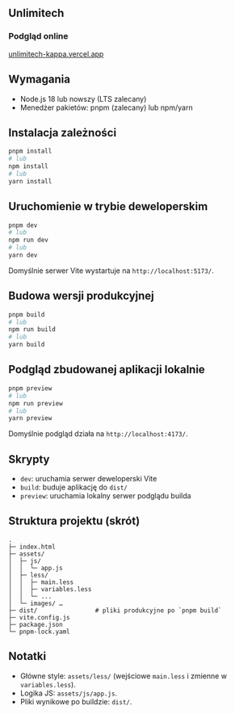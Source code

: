 ## Unlimitech

### Podgląd online

[unlimitech-kappa.vercel.app](https://unlimitech-kappa.vercel.app)

## Wymagania

- Node.js 18 lub nowszy (LTS zalecany)
- Menedżer pakietów: pnpm (zalecany) lub npm/yarn

## Instalacja zależności

```bash
pnpm install
# lub
npm install
# lub
yarn install
```

## Uruchomienie w trybie deweloperskim

```bash
pnpm dev
# lub
npm run dev
# lub
yarn dev
```

Domyślnie serwer Vite wystartuje na `http://localhost:5173/`.

## Budowa wersji produkcyjnej

```bash
pnpm build
# lub
npm run build
# lub
yarn build
```

## Podgląd zbudowanej aplikacji lokalnie

```bash
pnpm preview
# lub
npm run preview
# lub
yarn preview
```

Domyślnie podgląd działa na `http://localhost:4173/`.

## Skrypty

- `dev`: uruchamia serwer deweloperski Vite
- `build`: buduje aplikację do `dist/`
- `preview`: uruchamia lokalny serwer podglądu builda

## Struktura projektu (skrót)

```text
.
├─ index.html
├─ assets/
│  ├─ js/
│  │  └─ app.js
│  ├─ less/
│  │  ├─ main.less
│  │  ├─ variables.less
│  │  └─ ...
│  └─ images/ …
├─ dist/                # pliki produkcyjne po `pnpm build`
├─ vite.config.js
├─ package.json
└─ pnpm-lock.yaml
```

## Notatki

- Główne style: `assets/less/` (wejściowe `main.less` i zmienne w `variables.less`).
- Logika JS: `assets/js/app.js`.
- Pliki wynikowe po buildzie: `dist/`.


